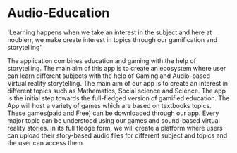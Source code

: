 # Audio-Education
'Learning happens when we take an interest in the subject and here at nooblerr, we make create interest in topics through our gamification and storytelling'

The application combines education and gaming with the help of storytelling. The main aim of this app is to create an ecosystem where user can learn different subjects with the help of Gaming and Audio-based Virtual reality storytelling. The main aim of our app is to create an interest in different topics such as Mathematics, Social science and Science.  The app is the initial step towards the full-fledged version of gamified education. The App will host a variety of games which are based on textbooks topics. These games(paid and Free) can be downloaded through our app. Every major topic can be understood using our games and sound-based virtual reality stories.
In its full fledge form, we will create a platform where users can upload their story-based audio files for different subject and topics and the user can access them.
